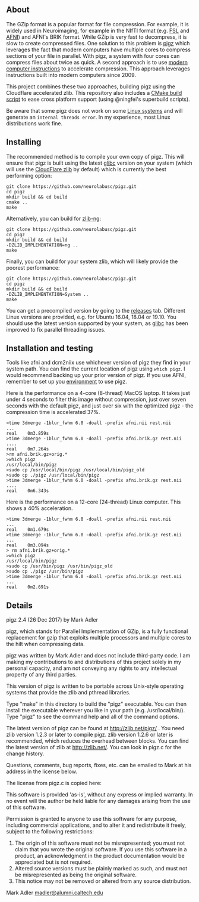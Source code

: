 ## About

The GZip format is a popular format for file compression. For example, it is widely used in Neuroimaging, for example in the NIfTI format (e.g. [FSL](https://fsl.fmrib.ox.ac.uk/fsl/fslwiki/) and [AFNI](https://afni.nimh.nih.gov)) and AFNI's BRIK format. While GZip is very fast to decompress, it is slow to create compressed files. One solution to this problem is [pigz](https://zlib.net/pigz/) which leverages the fact that modern computers have multiple cores to compress sections of your file in parallel. With pigz, a system with four cores can compress files about twice as quick. A second approach is to use [modern computer instructions](https://github.com/cloudflare/zlib) to accelerate compression. This approach leverages instructions built into modern computers since 2009. 

This project combines these two approaches, building pigz using the Cloudflare accelerated zlib. This repository also includes a [CMake build script](https://github.com/madler/pigz/issues/62) to ease cross platform support (using @ningfei's superbuild scripts).

Be aware that some pigz does not work on some [Linux systems](https://github.com/madler/pigz/issues/68) and will generate an `internal threads error`. In my experience, most Linux distributions work fine.

## Installing

The recommended method is to compile your own copy of pigz. This will ensure that pigz is built using the latest [glibc](https://github.com/madler/pigz/issues/68) version on your system (which will use the [CloudFlare zlib](https://github.com/cloudflare/zlib) by default) which is currently the best performing option:

```
git clone https://github.com/neurolabusc/pigz.git
cd pigz
mkdir build && cd build
cmake ..
make
```

Alternatively, you can build for [zlib-ng](https://github.com/zlib-ng/zlib-ng):

```
git clone https://github.com/neurolabusc/pigz.git
cd pigz
mkdir build && cd build
-DZLIB_IMPLEMENTATION=ng ..
make
```


Finally, you can build for your system zlib, which will likely provide the poorest performance:

```
git clone https://github.com/neurolabusc/pigz.git
cd pigz
mkdir build && cd build
-DZLIB_IMPLEMENTATION=System ..
make
```

You can get a precompiled version by going to the  [releases](https://github.com/neurolabusc/pigz/releases) tab. Different Linux versions are provided, e.g. for Ubuntu 16.04, 18.04 or 19.10. You should use the latest version supported by your system, as [glibc](https://github.com/madler/pigz/issues/68) has been improved to fix parallel threading issues.

## Installation and testing

Tools like afni and dcm2niix use whichever version of pigz they find in your system path. You can find the current location of pigz using `which pigz`. I would recommend backing up your prior version of pigz. If you use AFNI, remember to set up you [environment](https://afni.nimh.nih.gov/pub/dist/doc/program_help/README.environment.html) to use pigz.

Here is the performance on a 4-core (8-thread) MacOS laptop. It takes just under 4 seconds to filter this image without compression, just over seven seconds with the default pigz, and just over six with the optimized pigz - the compression time is accelerated 37%. 
```
>time 3dmerge -1blur_fwhm 6.0 -doall -prefix afni.nii rest.nii 
...
real	0m3.859s
>time 3dmerge -1blur_fwhm 6.0 -doall -prefix afni.brik.gz rest.nii 
....
real	0m7.264s
>rm afni.brik.gz+orig.*
>which pigz
/usr/local/bin/pigz
>sudo cp /usr/local/bin/pigz /usr/local/bin/pigz_old
>sudo cp ./pigz /usr/local/bin/pigz
>time 3dmerge -1blur_fwhm 6.0 -doall -prefix afni.brik.gz rest.nii 
....
real	0m6.343s
```


Here is the performance on a 12-core (24-thread) Linux computer. This shows a 40% acceleration.

```
>time 3dmerge -1blur_fwhm 6.0 -doall -prefix afni.nii rest.nii 
...
real	0m1.679s
>time 3dmerge -1blur_fwhm 6.0 -doall -prefix afni.brik.gz rest.nii 
...
real	0m3.094s
> rm afni.brik.gz+orig.*
>which pigz
/usr/local/bin/pigz
>sudo cp /usr/bin/pigz /usr/bin/pigz_old
>sudo cp ./pigz /usr/bin/pigz
>time 3dmerge -1blur_fwhm 6.0 -doall -prefix afni.brik.gz rest.nii 
...
real	0m2.691s
```



## Details

pigz 2.4 (26 Dec 2017) by Mark Adler

pigz, which stands for Parallel Implementation of GZip, is a fully functional replacement for gzip that exploits multiple processors and multiple cores to the hilt when compressing data.

pigz was written by Mark Adler and does not include third-party code. I am making my contributions to and distributions of this project solely in my personal capacity, and am not conveying any rights to any intellectual property of any third parties.

This version of pigz is written to be portable across Unix-style operating systems that provide the zlib and pthread libraries.

Type "make" in this directory to build the "pigz" executable.  You can then install the executable wherever you like in your path (e.g. /usr/local/bin/). Type "pigz" to see the command help and all of the command options.

The latest version of pigz can be found at http://zlib.net/pigz/ .  You need zlib version 1.2.3 or later to compile pigz.  zlib version 1.2.6 or later is recommended, which reduces the overhead between blocks.  You can find the latest version of zlib at http://zlib.net/.  You can look in pigz.c for the change history.

Questions, comments, bug reports, fixes, etc. can be emailed to Mark at his address in the license below.

The license from pigz.c is copied here:

  This software is provided 'as-is', without any express or implied
  warranty.  In no event will the author be held liable for any damages
  arising from the use of this software.

  Permission is granted to anyone to use this software for any purpose,
  including commercial applications, and to alter it and redistribute it
  freely, subject to the following restrictions:

  1. The origin of this software must not be misrepresented; you must not
     claim that you wrote the original software. If you use this software
     in a product, an acknowledgment in the product documentation would be
     appreciated but is not required.
  2. Altered source versions must be plainly marked as such, and must not be
     misrepresented as being the original software.
  3. This notice may not be removed or altered from any source distribution.

  Mark Adler
  madler@alumni.caltech.edu
